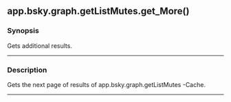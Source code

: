 app.bsky.graph.getListMutes.get_More()
--------------------------------------




### Synopsis
Gets additional results.



---


### Description

Gets the next page of results of app.bsky.graph.getListMutes -Cache.



---
